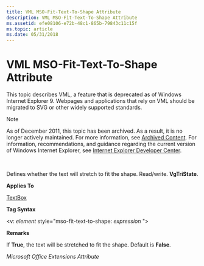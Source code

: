 ```yaml
---
title: VML MSO-Fit-Text-To-Shape Attribute
description: VML MSO-Fit-Text-To-Shape Attribute
ms.assetid: efe08106-e72b-48c1-865b-79843c11c15f
ms.topic: article
ms.date: 05/31/2018
---
```


# VML MSO-Fit-Text-To-Shape Attribute

This topic describes VML, a feature that is deprecated as of Windows Internet Explorer 9. Webpages and applications that rely on VML should be migrated to SVG or other widely supported standards.

> [!Note]  
> As of December 2011, this topic has been archived. As a result, it is no longer actively maintained. For more information, see [Archived Content](https://docs.microsoft.com/previous-versions/windows/internet-explorer/ie-developer/). For information, recommendations, and guidance regarding the current version of Windows Internet Explorer, see [Internet Explorer Developer Center](https://go.microsoft.com/fwlink/p/?linkid=204313).

 

Defines whether the text will stretch to fit the shape. Read/write. **VgTriState**.

**Applies To**

[TextBox](msdn-online-vml-textbox-element.md)

**Tag Syntax**

<v: *element* style="mso-fit-text-to-shape: *expression* ">

**Remarks**

If **True**, the text will be stretched to fit the shape. Default is **False**.

*Microsoft Office Extensions Attribute*

 

 




